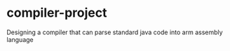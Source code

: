 # compiler-project
Designing a compiler that can parse standard java code into arm assembly language
